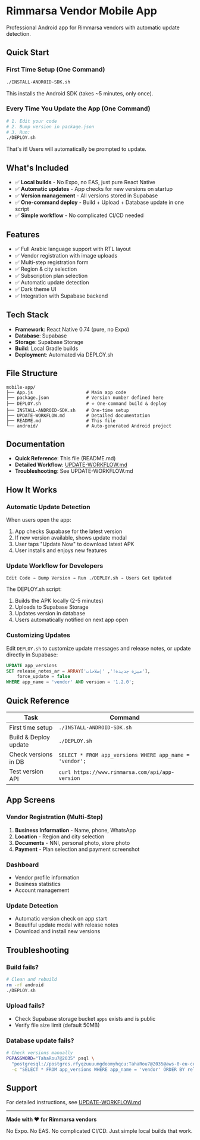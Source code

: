 # Rimmarsa Vendor Mobile App

Professional Android app for Rimmarsa vendors with automatic update detection.

## Quick Start

### First Time Setup (One Command)

```bash
./INSTALL-ANDROID-SDK.sh
```

This installs the Android SDK (takes ~5 minutes, only once).

### Every Time You Update the App (One Command)

```bash
# 1. Edit your code
# 2. Bump version in package.json
# 3. Run:
./DEPLOY.sh
```

That's it! Users will automatically be prompted to update.

## What's Included

- ✅ **Local builds** - No Expo, no EAS, just pure React Native
- ✅ **Automatic updates** - App checks for new versions on startup
- ✅ **Version management** - All versions stored in Supabase
- ✅ **One-command deploy** - Build + Upload + Database update in one script
- ✅ **Simple workflow** - No complicated CI/CD needed

## Features
- ✅ Full Arabic language support with RTL layout
- ✅ Vendor registration with image uploads
- ✅ Multi-step registration form
- ✅ Region & city selection
- ✅ Subscription plan selection
- ✅ Automatic update detection
- ✅ Dark theme UI
- ✅ Integration with Supabase backend

## Tech Stack
- **Framework**: React Native 0.74 (pure, no Expo)
- **Database**: Supabase
- **Storage**: Supabase Storage
- **Build**: Local Gradle builds
- **Deployment**: Automated via DEPLOY.sh

## File Structure

```
mobile-app/
├── App.js                    # Main app code
├── package.json              # Version number defined here
├── DEPLOY.sh                 # ⭐ One-command build & deploy
├── INSTALL-ANDROID-SDK.sh    # One-time setup
├── UPDATE-WORKFLOW.md        # Detailed documentation
├── README.md                 # This file
└── android/                  # Auto-generated Android project
```

## Documentation

- **Quick Reference**: This file (README.md)
- **Detailed Workflow**: [UPDATE-WORKFLOW.md](./UPDATE-WORKFLOW.md)
- **Troubleshooting**: See UPDATE-WORKFLOW.md

## How It Works

### Automatic Update Detection

When users open the app:
1. App checks Supabase for the latest version
2. If new version available, shows update modal
3. User taps "Update Now" to download latest APK
4. User installs and enjoys new features

### Update Workflow for Developers

```
Edit Code → Bump Version → Run ./DEPLOY.sh → Users Get Updated
```

The DEPLOY.sh script:
1. Builds the APK locally (2-5 minutes)
2. Uploads to Supabase Storage
3. Updates version in database
4. Users automatically notified on next app open

### Customizing Updates

Edit `DEPLOY.sh` to customize update messages and release notes, or update directly in Supabase:

```sql
UPDATE app_versions
SET release_notes_ar = ARRAY['ميزة جديدة!', 'إصلاحات'],
    force_update = false
WHERE app_name = 'vendor' AND version = '1.2.0';
```

## Quick Reference

| Task | Command |
|------|---------|
| First time setup | `./INSTALL-ANDROID-SDK.sh` |
| Build & Deploy update | `./DEPLOY.sh` |
| Check versions in DB | `SELECT * FROM app_versions WHERE app_name = 'vendor';` |
| Test version API | `curl https://www.rimmarsa.com/api/app-version` |

## App Screens

### Vendor Registration (Multi-Step)
1. **Business Information** - Name, phone, WhatsApp
2. **Location** - Region and city selection
3. **Documents** - NNI, personal photo, store photo
4. **Payment** - Plan selection and payment screenshot

### Dashboard
- Vendor profile information
- Business statistics
- Account management

### Update Detection
- Automatic version check on app start
- Beautiful update modal with release notes
- Download and install new versions

## Troubleshooting

### Build fails?
```bash
# Clean and rebuild
rm -rf android
./DEPLOY.sh
```

### Upload fails?
- Check Supabase storage bucket `apps` exists and is public
- Verify file size limit (default 50MB)

### Database update fails?
```bash
# Check versions manually
PGPASSWORD="TahaRou7@2035" psql \
  "postgresql://postgres.rfyqzuuuumgdoomyhqcu:TahaRou7@2035@aws-0-eu-central-1.pooler.supabase.com:6543/postgres" \
  -c "SELECT * FROM app_versions WHERE app_name = 'vendor' ORDER BY released_at DESC LIMIT 5;"
```

## Support

For detailed instructions, see [UPDATE-WORKFLOW.md](./UPDATE-WORKFLOW.md)

---

**Made with ❤️ for Rimmarsa vendors**

No Expo. No EAS. No complicated CI/CD. Just simple local builds that work.
